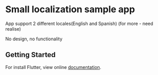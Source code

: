 
# Small localization sample app

App support 2 different locales(English and Spanish)  (for more - need realise)

No design, no functionality

## Getting Started

For install Flutter, view online [documentation](https://flutter.io/docs/get-started/install).